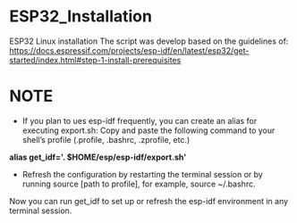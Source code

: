 # ESP32_Installation
ESP32 Linux installation 
The script was develop based on the guidelines of: https://docs.espressif.com/projects/esp-idf/en/latest/esp32/get-started/index.html#step-1-install-prerequisites

# **NOTE**
* If you plan to ues esp-idf frequently, you can create an alias for executing export.sh:
Copy and paste the following command to your shell’s profile (.profile, .bashrc, .zprofile, etc.)

**alias get_idf='. $HOME/esp/esp-idf/export.sh'**

* Refresh the configuration by restarting the terminal session or by running source [path to profile], for example, source ~/.bashrc.
  
Now you can run get_idf to set up or refresh the esp-idf environment in any terminal session.
